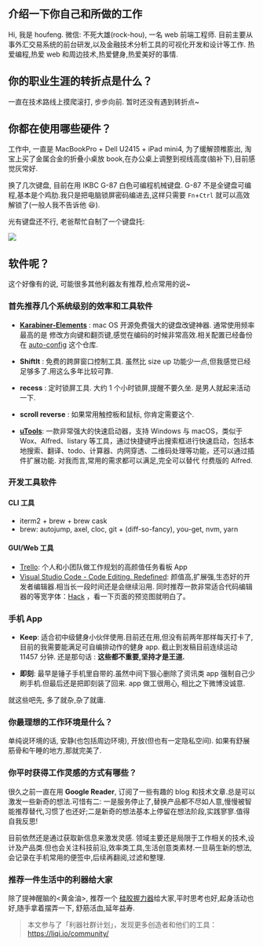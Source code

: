 

## 介绍一下你自己和所做的工作

Hi, 我是 houfeng. 微信: 不死大雄(rock-hou), 一名 web 前端工程师. 目前主要从事外汇交易系统的前台研发,以及金融技术分析工具的可视化开发和设计等工作.
热爱编程,热爱 web 和周边技术,热爱健身,热爱美好的事情.



## 你的职业生涯的转折点是什么？

一直在技术路线上摸爬滚打, 步步向前. 暂时还没有遇到转折点~

## 你都在使用哪些硬件？

工作中, 一直是 MacBookPro + Dell U2415 + iPad mini4, 为了缓解颈椎膨出, 淘宝上买了金属合金的折叠小桌放 book,在办公桌上调整到视线高度(脑补下),目前感觉灰常好.

换了几次键盘, 目前在用 IKBC G-87 白色可编程机械键盘. G-87 不是全键盘可编程,基本是个鸡肋.我只是把电脑锁屏密码编进去,这样只需要 `Fn`+`Ctrl` 就可以高效解锁了(一般人我不告诉他 😆).

光有键盘还不行, 老爸帮忙自制了一个键盘托:

![](https://user-gold-cdn.xitu.io/2019/6/19/16b6dde5aaed7c82?w=1080&h=1440&f=jpeg&s=78856)

## 软件呢？

这个好像有的说, 可能很多其他利器友有推荐,检点常用的说~

### 首先推荐几个系统级别的效率和工具软件

* [**Karabiner-Elements**](https://github.com/tekezo/Karabiner-Elements) : mac OS 开源免费强大的键盘改键神器.
通常使用频率最高的是 修改方向键和翻页键,感觉在编码的时候非常高效.相关配置已经备份在 [auto-config](https://github.com/houfeng0923/auto-config) 这个仓库.

* **ShiftIt**  : 免费的跨屏窗口控制工具. 虽然比 size up 功能少一点,但我感觉已经足够多了.用这么多年比较可靠.

* **recess** : 定时锁屏工具. 大约 1 个小时锁屏,提醒不要久坐. 是男人就起来活动一下.

* **scroll reverse** : 如果常用触控板和鼠标, 你肯定需要这个.

* [**uTools**](https://u.tools/): 一款非常强大的快速启动器，支持 Windows 与 macOS，类似于 Wox、Alfred、listary 等工具，通过快捷键呼出搜索框进行快速启动，包括本地搜索、翻译、todo、计算器、内网穿透、二维码处理等功能，还可以通过插件扩展功能. 对我而言,常用的需求都可以满足,完全可以替代 付费版的 Alfred.

### 开发工具软件

#### CLI 工具

* iterm2 + brew + brew cask
* brew: autojump, axel, cloc, git + (diff-so-fancy), you-get, nvm, yarn

#### GUI/Web 工具

* [Trello](https://trello.com/): 个人和小团队做工作规划的高颜值任务看板 App
* [Visual Studio Code - Code Editing. Redefined](https://code.visualstudio.com/): 颜值高,扩展强,生态好的开发者编辑器.相当长一段时间还是会继续沿用. 同时推荐一款非常适合代码编辑器的等宽字体：[Hack](http://sourcefoundry.org/hack/) ，看一下页面的预览图就明白了。


### 手机 App

* **Keep**: 适合初中级健身小伙伴使用.目前还在用,但没有前两年那样每天打卡了,目前的我需要能满足可自编排动作的健身 app. 截止到发稿目前连续运动 11457 分钟. 还是那句话
: **这些都不重要,坚持才是王道.**

* **即刻**: 最早是锤子手机里自带的.虽然中间下狠心删除了资讯类 app 强制自己少刷手机.但最后还是把即刻装了回来. app 做工很用心, 相比之下微博没诚意.


就这些吧先, 多了就杂,杂了就庸.


### 你最理想的工作环境是什么？

单纯说环境的话, 安静(也包括周边环境), 开放(但也有一定隐私空间). 如果有舒展筋骨和午睡的地方,那就完美了.

### 你平时获得工作灵感的方式有哪些？

很久之前一直在用 **Google Reader**, 订阅了一些有趣的 blog 和技术文章.总是可以激发一些新奇的想法.可惜有二: 一是服务停止了,替换产品都不尽如人意,慢慢被智能推荐替代,习惯了也还好;二是新奇的想法基本上停留在想法阶段,实践寥寥.值得自我反思!

目前依然还是通过获取新信息来激发灵感. 领域主要还是局限于工作相关的技术,设计及产品类.但也会关注科技前沿,效率类工具,生活创意类素材.一旦萌生新的想法,会记录在手机常用的便签中,后续再翻阅,过滤和整理.


### 推荐一件生活中的利器给大家

除了提神醒脑的<黄金油>, 推荐一个 [硅胶握力器](https://detail.tmall.com/item.htm?id=44339510913&spm=a1z09.2.0.0.1d792e8d3R2M2h&_u=ji4s6bn188a)给大家,平时思考也好,起身活动也好,随手拿着摆弄一下, 舒筋活血,延年益寿.



> 本文参与了「利器社群计划」，发现更多创造者和他们的工具：https://liqi.io/community/
